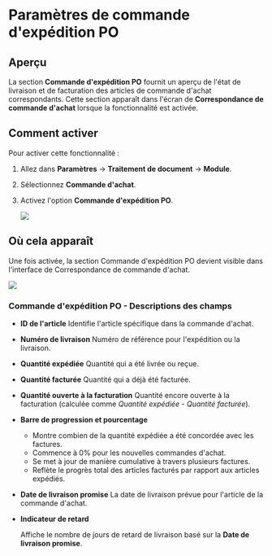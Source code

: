 # Paramètres de commande d'expédition PO

## **Aperçu**

La section **Commande d'expédition PO** fournit un aperçu de l'état de livraison et de facturation des articles de commande d'achat correspondants. Cette section apparaît dans l'écran de **Correspondance de commande d'achat** lorsque la fonctionnalité est activée.

## **Comment activer**

Pour activer cette fonctionnalité :

1. Allez dans **Paramètres** → **Traitement de document** → **Module**.
2. Sélectionnez **Commande d'achat**.
3.  Activez l'option **Commande d'expédition PO**.

    ![](https://docs.docbits.com/~gitbook/image?url=https%3A%2F%2F578966019-files.gitbook.io%2F%7E%2Ffiles%2Fv0%2Fb%2Fgitbook-x-prod.appspot.com%2Fo%2Fspaces%252FT2n2w4uDCJvv7CJ5zrdk%252Fuploads%252F2ZdK2XuCIjc4Hz3W0s5H%252FPO-Shipment-Order-Setting.jpg%3Falt%3Dmedia%26token%3Dbe657223-f04e-4326-a284-bb29bae148e0\&width=768\&dpr=4\&quality=100\&sign=97986166\&sv=2)

## **Où cela apparaît**

Une fois activée, la section Commande d'expédition PO devient visible dans l'interface de Correspondance de commande d'achat.

![](https://docs.docbits.com/~gitbook/image?url=https%3A%2F%2F578966019-files.gitbook.io%2F%7E%2Ffiles%2Fv0%2Fb%2Fgitbook-x-prod.appspot.com%2Fo%2Fspaces%252FT2n2w4uDCJvv7CJ5zrdk%252Fuploads%252F2R9tB3JySdIMk8meRSVZ%252FPO-Shipment-Order-1.jpg%3Falt%3Dmedia%26token%3D70aa50f4-84cd-4a55-b580-037b893d1f5b\&width=768\&dpr=4\&quality=100\&sign=e4619335\&sv=2)

### **Commande d'expédition PO - Descriptions des champs**

* **ID de l'article** Identifie l'article spécifique dans la commande d'achat.
* **Numéro de livraison** Numéro de référence pour l'expédition ou la livraison.
* **Quantité expédiée** Quantité qui a été livrée ou reçue.
* **Quantité facturée** Quantité qui a déjà été facturée.
* **Quantité ouverte à la facturation** Quantité encore ouverte à la facturation (calculée comme _Quantité expédiée - Quantité facturée_).
* **Barre de progression et pourcentage**
  * Montre combien de la quantité expédiée a été concordée avec les factures.
  * Commence à 0% pour les nouvelles commandes d'achat.
  * Se met à jour de manière cumulative à travers plusieurs factures.
  * Reflète le progrès total des articles facturés par rapport aux articles expédiés.
* **Date de livraison promise** La date de livraison prévue pour l'article de la commande d'achat.
*   **Indicateur de retard**

    Affiche le nombre de jours de retard de livraison basé sur la **Date de livraison promise**.

